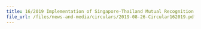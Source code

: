```yaml
---
title: 16/2019 Implementation of Singapore-Thailand Mutual Recognition Arrangement
file_url: /files/news-and-media/circulars/2019-08-26-Circular162019.pdf
---
```

